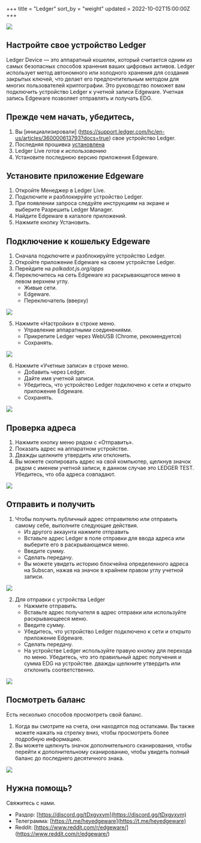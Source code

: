 +++
title = "Ledger"
sort_by = "weight"
updated = 2022-10-02T15:00:00Z
+++

[![](https://user-images.githubusercontent.com/32852637/130520903-caedf8d6-6119-4cbe-b81f-b2bd623d4855.png)](https://www.youtube.com/watch?v=htSRCmd9riE)

## Настройте свое устройство Ledger

Ledger Device — это аппаратный кошелек, который считается одним из самых безопасных способов хранения ваших цифровых активов. Ledger использует метод автономного или холодного хранения для создания закрытых ключей, что делает его предпочтительным методом для многих пользователей криптографии. Это руководство поможет вам подключить устройство Ledger к учетной записи Edgeware. Учетная запись Edgeware позволяет отправлять и получать EDG.

## Прежде чем начать, убедитесь,

1. Вы [инициализировали] (https://support.ledger.com/hc/en-us/articles/360000613793?docs=true) свое устройство Ledger.
2. Последняя прошивка [установлена](https://support.ledger.com/hc/en-us/articles/360002731113?docs=true)
3. Ledger Live _готов к использованию_
4. Установите последнюю версию приложения Edgeware.

## Установите приложение Edgeware

1. Откройте Менеджер в Ledger Live.
2. Подключите и разблокируйте устройство Ledger.
3. При появлении запроса следуйте инструкциям на экране и выберите Разрешить Ledger Manager.
4. Найдите Edgeware в каталоге приложений.
5. Нажмите кнопку Установить.

## Подключение к кошельку Edgeware

1. Сначала подключите и разблокируйте устройство Ledger.
2. Откройте приложение Edgeware на своем устройстве Ledger.
3. Перейдите на _polkadot.js.org/apps_
4. Переключитесь на сеть Edgeware из раскрывающегося меню в левом верхнем углу.
   - Живые сети.
   - Edgeware.
   - Переключатель (вверху)

![](../../.gitbook/assets/EDGnetwork.png)

5. Нажмите «Настройки» в строке меню.
   - Управление аппаратными соединениями.
   - Прикрепите Ledger через WebUSB (Chrome, рекомендуется)
   - Сохранять.

![](../../.gitbook/assets/2.png)

6. Нажмите «Учетные записи» в строке меню.
   - Добавить через Ledger.
   - Дайте имя учетной записи.
   - Убедитесь, что устройство Ledger подключено к сети и открыто приложение Edgeware.
   - Сохранять.

![](../../.gitbook/assets/3.png)

## Проверка адреса

1. Нажмите кнопку меню рядом с «Отправить».
2. Показать адрес на аппаратном устройстве.
3. Дважды щелкните утвердить или отклонить.
4. Вы можете скопировать адрес на свой компьютер, щелкнув значок рядом с именем учетной записи, в данном случае это LEDGER TEST. Убедитесь, что оба адреса совпадают.

![](../../.gitbook/assets/4.png)

## Отправить и получить

1. Чтобы получить публичный адрес отправителю или отправить самому себе, выполните следующие действия.
   - Из другого аккаунта нажмите отправить
   - Вставьте адрес Ledger в поле отправки для ввода адреса или выберите его в раскрывающемся меню.
   - Введите сумму.
   - Сделать передачу.
   - Вы можете увидеть историю блокчейна определенного адреса на Subscan, нажав на значок в крайнем правом углу учетной записи. 

![](../../.gitbook/assets/5.png)

2. Для отправки с устройства Ledger
   - Нажмите отправить.
   - Вставьте адрес получателя в адрес отправки или используйте раскрывающееся меню.
   - Введите сумму.
   - Убедитесь, что устройство Ledger подключено к сети и открыто приложение Edgeware.
   - Сделать передачу.
   - На устройстве Ledger используйте правую кнопку для перехода по меню. Убедитесь, что это правильный адрес получения и сумма EDG на устройстве. дважды щелкните утвердить или отклонить соответственно.

![](<../../.gitbook/assets/6 (3).png>)

## Посмотреть баланс

Есть несколько способов просмотреть свой баланс.

1. Когда вы смотрите на счета, они находятся под остатками. Вы также можете нажать на стрелку вниз, чтобы просмотреть более подробную информацию.
2. Вы можете щелкнуть значок дополнительного сканирования, чтобы перейти к дополнительному сканированию, чтобы увидеть полный баланс до последнего десятичного знака.

![](<https://files.gitbook.com/v0/b/gitbook-x-prod.appspot.com/o/spaces%2F-MWyXA0bgrUw7ynlH_ge%2Fuploads%2FgGA0MAnQmocYOYpXFoiA%2Fview-balance.png?alt=media&token=b5553601-50e8-4bb7-b1bb-b8923577df60>)

## Нужна помощь?

Свяжитесь с нами.

- Раздор: [https://discord.gg/tDxgyxym](https://discord.gg/tDxgyxym)
- Телеграмма: [https://t.me/heyedgeware](https://t.me/heyedgeware)
- Reddit: [https://www.reddit.com/r/edgeware/] (https://www.reddit.com/r/edgeware/)
